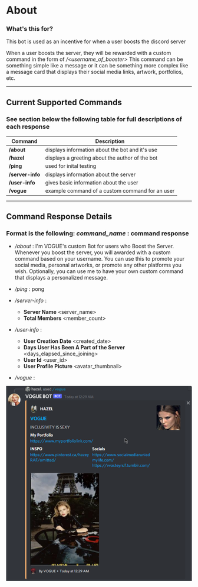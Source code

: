 # About

### What's this for?

This bot is used as an incentive for when a user boosts the discord server

When a user boosts the server, they will be rewarded with a custom command in the form of _/<username_of_booster>_
This command can be something simple like a message or it can be something more complex like a message card that displays their social media links, artwork, portfolios, etc.

---

## Current Supported Commands

### See section below the following table for full descriptions of each response

| Command          | Description                                     |
| ---------------- | ----------------------------------------------- |
| **/about**       | displays information about the bot and it's use |
| **/hazel**       | displays a greeting about the author of the bot |
| **/ping**        | used for inital testing                         |
| **/server-info** | displays information about the server                         |
| **/user-info**   | gives basic information about the user          |
| **/vogue**       | example command of a custom command for an user |

---

## Command Response Details

### Format is the following: *command_name* : command response

- _/about_ : I'm VOGUE's custom Bot for users who Boost the Server.
  Whenever you boost the server, you will awarded with a custom command based on your username.
  You can use this to promote your social media, personal artworks, or promote any other platforms you wish.
  Optionally, you can use me to have your own custom command that displays a personalized message.

- _/ping_ : pong

- _/server-info_ :

  - **Server Name** <server_name>
  - **Total Members** <member_count>

- _/user-info_ :

  - **User Creation Date** <created_date>
  - **Days User Has Been A Part of the Server** <days_elapsed_since_joining>
  - **User Id** <user_id>
  - **User Profile Picture** <avatar_thumbnail>

- _/vogue_ :

![Example of a Social Media Card](/images/card-example.png "Social Media Card")
